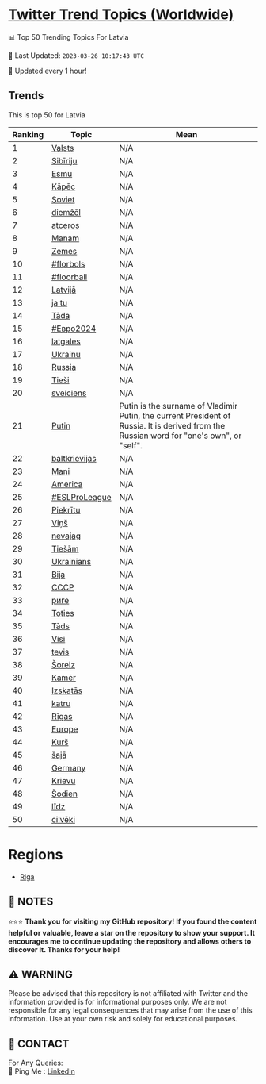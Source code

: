[Twitter Trend Topics (Worldwide)](https://github.com/ErcinDedeoglu/Twitter-Trend-Topics)
==========


📊 Top 50 Trending Topics For Latvia

📆 Last Updated: `2023-03-26 10:17:43 UTC`

🔧 Updated every 1 hour!


## Trends

This is top 50 for Latvia

| Ranking | Topic | Mean |
| ------- | ------------ | ------------ |
| 1 | [Valsts](http://twitter.com/search?q=Valsts) | N/A |
| 2 | [Sibīriju](http://twitter.com/search?q=Sib%c4%abriju) | N/A |
| 3 | [Esmu](http://twitter.com/search?q=Esmu) | N/A |
| 4 | [Kāpēc](http://twitter.com/search?q=K%c4%81p%c4%93c) | N/A |
| 5 | [Soviet](http://twitter.com/search?q=Soviet) | N/A |
| 6 | [diemžēl](http://twitter.com/search?q=diem%c5%be%c4%93l) | N/A |
| 7 | [atceros](http://twitter.com/search?q=atceros) | N/A |
| 8 | [Manam](http://twitter.com/search?q=Manam) | N/A |
| 9 | [Zemes](http://twitter.com/search?q=Zemes) | N/A |
| 10 | [#florbols](http://twitter.com/search?q=%23florbols) | N/A |
| 11 | [#floorball](http://twitter.com/search?q=%23floorball) | N/A |
| 12 | [Latvijā](http://twitter.com/search?q=Latvij%c4%81) | N/A |
| 13 | [ja tu](http://twitter.com/search?q=ja+tu) | N/A |
| 14 | [Tāda](http://twitter.com/search?q=T%c4%81da) | N/A |
| 15 | [#Евро2024](http://twitter.com/search?q=%23%d0%95%d0%b2%d1%80%d0%be2024) | N/A |
| 16 | [latgales](http://twitter.com/search?q=latgales) | N/A |
| 17 | [Ukrainu](http://twitter.com/search?q=Ukrainu) | N/A |
| 18 | [Russia](http://twitter.com/search?q=Russia) | N/A |
| 19 | [Tieši](http://twitter.com/search?q=Tie%c5%a1i) | N/A |
| 20 | [sveiciens](http://twitter.com/search?q=sveiciens) | N/A |
| 21 | [Putin](http://twitter.com/search?q=Putin) | Putin is the surname of Vladimir Putin, the current President of Russia. It is derived from the Russian word for "one's own", or "self". |
| 22 | [baltkrievijas](http://twitter.com/search?q=baltkrievijas) | N/A |
| 23 | [Mani](http://twitter.com/search?q=Mani) | N/A |
| 24 | [America](http://twitter.com/search?q=America) | N/A |
| 25 | [#ESLProLeague](http://twitter.com/search?q=%23ESLProLeague) | N/A |
| 26 | [Piekrītu](http://twitter.com/search?q=Piekr%c4%abtu) | N/A |
| 27 | [Viņš](http://twitter.com/search?q=Vi%c5%86%c5%a1) | N/A |
| 28 | [nevajag](http://twitter.com/search?q=nevajag) | N/A |
| 29 | [Tiešām](http://twitter.com/search?q=Tie%c5%a1%c4%81m) | N/A |
| 30 | [Ukrainians](http://twitter.com/search?q=Ukrainians) | N/A |
| 31 | [Bija](http://twitter.com/search?q=Bija) | N/A |
| 32 | [СССР](http://twitter.com/search?q=%d0%a1%d0%a1%d0%a1%d0%a0) | N/A |
| 33 | [риге](http://twitter.com/search?q=%d1%80%d0%b8%d0%b3%d0%b5) | N/A |
| 34 | [Toties](http://twitter.com/search?q=Toties) | N/A |
| 35 | [Tāds](http://twitter.com/search?q=T%c4%81ds) | N/A |
| 36 | [Visi](http://twitter.com/search?q=Visi) | N/A |
| 37 | [tevis](http://twitter.com/search?q=tevis) | N/A |
| 38 | [Šoreiz](http://twitter.com/search?q=%c5%a0oreiz) | N/A |
| 39 | [Kamēr](http://twitter.com/search?q=Kam%c4%93r) | N/A |
| 40 | [Izskatās](http://twitter.com/search?q=Izskat%c4%81s) | N/A |
| 41 | [katru](http://twitter.com/search?q=katru) | N/A |
| 42 | [Rīgas](http://twitter.com/search?q=R%c4%abgas) | N/A |
| 43 | [Europe](http://twitter.com/search?q=Europe) | N/A |
| 44 | [Kurš](http://twitter.com/search?q=Kur%c5%a1) | N/A |
| 45 | [šajā](http://twitter.com/search?q=%c5%a1aj%c4%81) | N/A |
| 46 | [Germany](http://twitter.com/search?q=Germany) | N/A |
| 47 | [Krievu](http://twitter.com/search?q=Krievu) | N/A |
| 48 | [Šodien](http://twitter.com/search?q=%c5%a0odien) | N/A |
| 49 | [līdz](http://twitter.com/search?q=l%c4%abdz) | N/A |
| 50 | [cilvēki](http://twitter.com/search?q=cilv%c4%93ki) | N/A |



# Regions

* [Riga](</Latvia/Riga.md>)



## 📝 NOTES

⭐⭐⭐ **Thank you for visiting my GitHub repository! If you found the content helpful or valuable, leave a star on the repository to show your support. It encourages me to continue updating the repository and allows others to discover it. Thanks for your help!**


## ⚠️ WARNING

Please be advised that this repository is not affiliated with Twitter and the information provided is for informational purposes only. We are not responsible for any legal consequences that may arise from the use of this information. Use at your own risk and solely for educational purposes.


## 📨 CONTACT

 For Any Queries:  
            🏓 Ping Me : [LinkedIn](https://www.linkedin.com/in/ercindedeoglu/)
